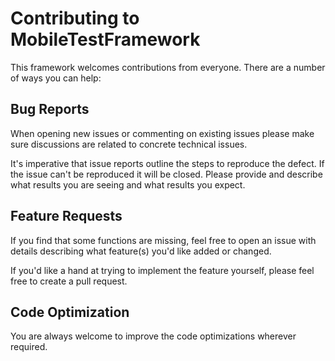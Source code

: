 # Contributing to MobileTestFramework

This framework welcomes contributions from everyone. There are a
number of ways you can help:

## Bug Reports

When opening new issues or commenting on existing issues please make
sure discussions are related to concrete technical issues.

It's imperative that issue reports outline the steps to reproduce
the defect. If the issue can't be reproduced it will be closed.
Please provide and describe what results you are seeing and what results you expect.

## Feature Requests

If you find that some functions are missing, feel free to open an issue
with details describing what feature(s) you'd like added or changed.  

If you'd like a hand at trying to implement the feature yourself, please feel free to create a pull request.

## Code Optimization

You are always welcome to improve the code optimizations wherever required.
